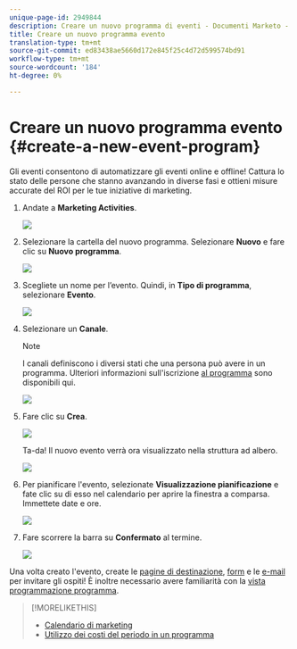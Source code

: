 ```yaml
---
unique-page-id: 2949844
description: Creare un nuovo programma di eventi - Documenti Marketo - Documentazione del prodotto
title: Creare un nuovo programma evento
translation-type: tm+mt
source-git-commit: ed83438ae5660d172e845f25c4d72d599574bd91
workflow-type: tm+mt
source-wordcount: '184'
ht-degree: 0%

---
```



# Creare un nuovo programma evento {#create-a-new-event-program}

Gli eventi consentono di automatizzare gli eventi online e offline! Cattura lo stato delle persone che stanno avanzando in diverse fasi e ottieni misure accurate del ROI per le tue iniziative di marketing.

1. Andate a **Marketing Activities**.

   ![](assets/ma.png)

1. Selezionare la cartella del nuovo programma. Selezionare **Nuovo** e fare clic su **Nuovo programma**.

   ![](assets/image2015-2-26-14-3a24-3a30.png)

1. Scegliete un nome per l’evento. Quindi, in **Tipo di programma**, selezionare **Evento**.

   ![](assets/image2015-2-26-14-3a26-3a6.png)

1. Selezionare un **Canale**.

   >[!NOTE]
   >
   >I canali definiscono i diversi stati che una persona può avere in un programma. Ulteriori informazioni sull&#39;iscrizione [al programma](/help/marketo/product-docs/core-marketo-concepts/programs/creating-programs/understanding-program-membership.md) sono disponibili qui.

   ![](assets/image2015-2-26-14-3a29-3a3.png)

1. Fare clic su **Crea**.

   ![](assets/image2015-2-26-14-3a33-3a17.png)

   Ta-da! Il nuovo evento verrà ora visualizzato nella struttura ad albero.

   ![](assets/image2015-2-26-14-3a34-3a33.png)

1. Per pianificare l&#39;evento, selezionate **Visualizzazione pianificazione** e fate clic su di esso nel calendario per aprire la finestra a comparsa. Immettete date e ore.

   ![](assets/image2016-3-25-14-3a17-3a33.png)

1. Fare scorrere la barra su **Confermato** al termine.

   ![](assets/image2016-3-25-14-3a18-3a13.png)

Una volta creato l&#39;evento, create le [pagine di destinazione](/help/marketo/product-docs/demand-generation/landing-pages/free-form-landing-pages/create-a-free-form-landing-page.md), [form](/help/marketo/product-docs/demand-generation/forms/creating-a-form/create-a-form.md) e le [e-mail](/help/marketo/product-docs/email-marketing/email-programs/creating-an-email-program/create-an-email-program.md) per invitare gli ospiti! È inoltre necessario avere familiarità con la [vista programmazione programma](http://docs.marketo.com/display/docs/program+schedule+view).

>[!MORELIKETHIS]
>
>* [Calendario di marketing](/help/marketo/product-docs/core-marketo-concepts/marketing-calendar/understanding-the-calendar/navigating-the-marketing-calendar.md)
>* [Utilizzo dei costi del periodo in un programma](/help/marketo/product-docs/core-marketo-concepts/programs/working-with-programs/using-period-costs-in-a-program.md)

